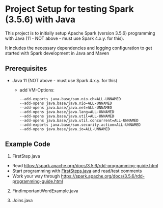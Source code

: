 # Project Setup for testing Spark (3.5.6) with Java

This project is to initially setup Apache Spark (version 3.5.6) programming with Java 
(11 - NOT above - must use Spark 4.x.y. for this). 

It includes the necessary dependencies and logging configuration to get started with Spark development in Java and Maven

## Prerequisites
* Java 11 (NOT above - must use Spark 4.x.y. for this)
  * add VM-Options: 

        --add-exports java.base/sun.nio.ch=ALL-UNNAMED
        --add-opens java.base/java.nio=ALL-UNNAMED 
        --add-opens java.base/java.net=ALL-UNNAMED 
        --add-opens java.base/java.lang=ALL-UNNAMED 
        --add-opens java.base/java.util=ALL-UNNAMED 
        --add-opens java.base/java.util.concurrent=ALL-UNNAMED
        --add-exports java.base/sun.security.action=ALL-UNNAMED
        --add-opens java.base/java.io=ALL-UNNAMED
        

## Example Code

1. FirstStep.java

* Read https://spark.apache.org/docs/3.5.6/rdd-programming-guide.html
* Start programming with [FirstSteps.java](src/main/java/FirstSteps.java) and read/test comments 
* Work your way through  https://spark.apache.org/docs/3.5.6/rdd-programming-guide.html

2. FindImportantWordExample.java
   
3. Joins.java

